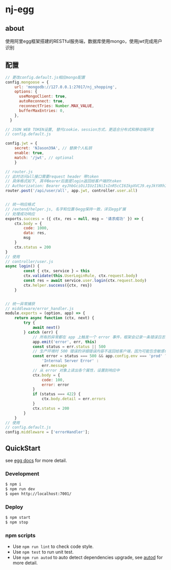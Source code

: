 # nj-egg

## about
使用阿里egg框架搭建的RESTful服务端，数据库使用mongo，使用jwt完成用户识别

## 配置
```javascript
// 更改config.default.js相应mongo配置
config.mongoose = {
    url: 'mongodb://127.0.0.1:27017/nj_shopping',
    options: {
      useMongoClient: true,
      autoReconnect: true,
      reconnectTries: Number.MAX_VALUE,
      bufferMaxEntries: 0,
    },
  }

// JSON WEB TOKEN设置, 替代cookie，session方式，更适合分布式和移动端开发
// config.default.js

config.jwt = {
    secret: 'NJason39A', // 替换个人私钥
    enable: true, 
    match: '/jwt', // optional
	}

// router.js
// 此时访问all接口需要request header 带token
// 具体格式如下, 其中Bearer后面是login返回给客户端的token
// Authorization: Bearer eyJhbGciOiJIUzI1NiIsInR5cCI6IkpXVCJ9.eyJkYXRhIjp7Il9pZCI6IjVhOGQ4MzM0MDFjZjE1NjJjN2RhNzM4YyJ9LCJleHAiOjE1MTk4NjczNTYsImlhdCI6MTUxOTI2MjU1Nn0.mCKLjMZIhYglMYve75lLUSIcONxbTE_Dq4KP1E95vwU
router.post('/api/user/all', app.jwt, controller.user.all)


// 统一响应格式
// /extend/helper.js, 名字和位置与egg保持一致，详见egg扩展
// 处理成功响应
exports.success = ({ ctx, res = null, msg = '请求成功' }) => {
	ctx.body = {
		code: 1000,
		data: res,
		msg
	}
	ctx.status = 200
}
// 使用
// controller/user.js
async login() {
		const { ctx, service } = this
		ctx.validate(this.UserLoginRule, ctx.request.body)
		const res = await service.user.login(ctx.request.body)
		ctx.helper.success({ctx, res})
	}


// 统一异常捕获
// middleware/error_handler.js
module.exports = (option, app) => {
	return async function (ctx, next) {
		try {
			await next()
		} catch (err) {
			// 所有的异常都在 app 上触发一个 error 事件，框架会记录一条错误日志
			app.emit('error', err, this)
			const status = err.status || 500
			// 生产环境时 500 错误的详细错误内容不返回给客户端，因为可能包含敏感信息
			const error = status === 500 && app.config.env === 'prod' ?
				'Internal Server Error' :
				err.message
			// 从 error 对象上读出各个属性，设置到响应中
			ctx.body = {
				code: 100,
				error: error
			}
			if (status === 422) {
				ctx.body.detail = err.errors
			}
			ctx.status = 200
		}
	}
// 使用
// config.default.js
config.middleware = ['errorHandler'];

```

## QuickStart

<!-- add docs here for user -->

see [egg docs][egg] for more detail.

### Development

```bash
$ npm i
$ npm run dev
$ open http://localhost:7001/
```

### Deploy

```bash
$ npm start
$ npm stop
```

### npm scripts

- Use `npm run lint` to check code style.
- Use `npm test` to run unit test.
- Use `npm run autod` to auto detect dependencies upgrade, see [autod](https://www.npmjs.com/package/autod) for more detail.


[egg]: https://eggjs.org